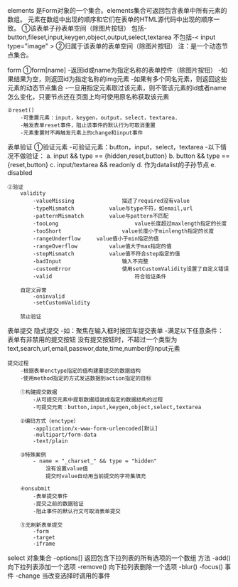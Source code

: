 elements
	是Form对象的一个集合。elements集合可返回包含表单中所有元素的数组。
	元素在数组中出现的顺序和它们在表单的HTML源代码中出现的顺序一致。
	①该表单子孙表单空间（除图片按钮）
		包括-button,fileset,input,keygen,object,output,select,textarea
		不包括-< input type="image" >
	②归属于该表单的表单空间（除图片按钮）
注：是一个动态节点集合。

form
	①form[name]
		-返回id或name为指定名称的表单控件（除图片按钮）
		-如果结果为空，则返回id为指定名称的img元素
		-如果有多个同名元素，则返回这些元素的动态节点集合
		-一旦用指定元素取过该元素，则不管该元素的id或者name怎么变化，只要节点还在页面上均可使用原名称获取该元素

	②reset()
		-可重置元素：input，keygen，output，select，textarea.
		-触发表单reset事件，阻止该事件的默认行为可取消重置
		-元素重置时不再触发元素上的change和input事件


表单验证
	①验证元素
		-可验证元素：button，input，select，textarea
		-以下情况不做验证：
			a. input && type == {hidden,reset,button}
			b. button && type == {reset,button}
			c. input/textarea && readonly
			d. 作为datalist的子孙节点
			e. disabled

	②验证
		validity
			-valueMissing				描述了required没有value
			-typeMismatch    		value与type不符，如email,url
			-patternMismatch		value与pattern不匹配
			-tooLong						value长度超过maxlength指定的长度
			-tooShort  					value长度小于minlength指定的长度
			-rangeUnderflow	  	value值小于min指定的值
			-rangeOverflow			value值大于max指定的值
			-stepMismatch 			value值不符合step指定的值
			-badInput 					输入不完整
			-customError 				使用setCustomValidity设置了自定义错误
			-valid 							符合验证条件

		自定义异常
			-oninvalid
			-setCustomValidity

		禁止验证

表单提交
	隐式提交
		-如：聚焦在输入框时按回车提交表单
		-满足以下任意条件：
			表单有非禁用的提交按钮
			没有提交按钮时，不超过一个类型为text,search,url,email,passwor,date,time,number的input元素

	提交过程
		-根据表单enctype指定的值构建要提交的数据结构
		-使用method指定的方式发送数据到action指定的目标
		
		①构建提交数据
			-从可提交元素中提取数据组装成指定的数据结构的过程
			-可提交元素：button,input,keygen,object,select,textarea
		
		②编码方式（enctype）
			-application/x-www-form-urlencoded[默认]
			-multipart/form-data
			-text/plain

		③特殊案例
			- name = "_charset_" && type = "hidden"
				没有设置value值
				提交时value自动用当前提交的字符集填充

		④onsubmit
			-表单提交事件
			-提交之前的数据验证
			-阻止事件的默认行文可取消表单提交

		⑤无刷新表单提交
			-form
			-target
			-iframe


select 
	对象集合
		-options[]	返回包含下拉列表的所有选项的一个数组
	方法
		-add() 	 		向下拉列表添加一个选项
		-remove() 	向下拉列表删除一个选项
		-blur()
		-focus()
	事件
		-change			当改变选择时调用的事件





